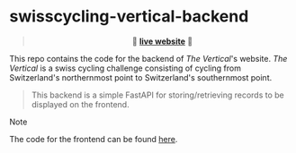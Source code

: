 # swisscycling-vertical-backend

>  <p align="center">🚀 <a href="https://swisscycling-vertical.arthurgassner.ch"><strong>live website</strong></a> 🚀</p>

This repo contains the code for the backend of _The Vertical_'s website.
_The Vertical_ is a swiss cycling challenge consisting of cycling from Switzerland's northernmost point to Switzerland's southernmost point.  

> This backend is a simple FastAPI for storing/retrieving records to be displayed on the frontend.

> [!NOTE]  
> The code for the frontend can be found [here](https://github.com/arthurgassner/swisscycling-vertical-frontend).